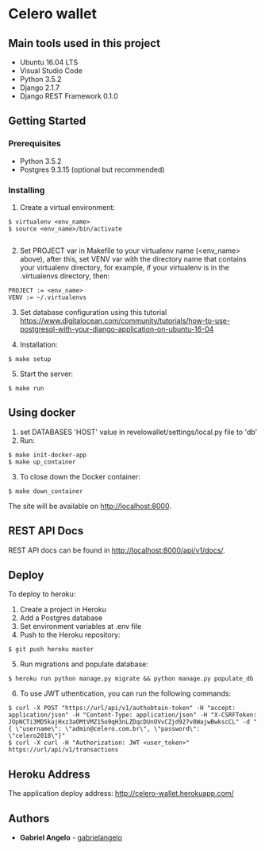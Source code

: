 # Celero wallet

## Main tools used in this project

* Ubuntu 16.04 LTS
* Visual Studio Code
* Python 3.5.2
* Django 2.1.7
* Django REST Framework 0.1.0


## Getting Started

### Prerequisites

* Python 3.5.2
* Postgres 9.3.15 (optional but recommended)


### Installing

1. Create a virtual environment:

```
$ virtualenv <env_name>
$ source <env_name>/bin/activate


```
2. Set PROJECT var in Makefile to your virtualenv name (<env_name> above), after this, set VENV var with the directory name that contains your virtualenv directory, for example, if your virtualenv is in the .virtualenvs directory, then:
```
PROJECT := <env_name>
VENV := ~/.virtualenvs 
```

3. Set database configuration using this tutorial  https://www.digitalocean.com/community/tutorials/how-to-use-postgresql-with-your-django-application-on-ubuntu-16-04

4. Installation:

```
$ make setup
```

5. Start the server:

```
$ make run
```

## Using docker
1. set DATABASES 'HOST' value in revelowallet/settings/local.py file to 'db' 
2. Run:
```
$ make init-docker-app
$ make up_container
```
3. To close down the Docker container:
```
$ make down_container
```
The site will be available on <http://localhost:8000>.


## REST API Docs

REST API docs can be found in <http://localhost:8000/api/v1/docs/>.


## Deploy

To deploy to heroku:

1. Create a project in Heroku
2. Add a Postgres database
3. Set environment variables at .env file
4. Push to the Heroku repository:

```
$ git push heroku master
```

5. Run migrations and populate database:

```
$ heroku run python manage.py migrate && python manage.py populate_db
```
6. To use JWT uthentication, you can run the following commands:
```
$ curl -X POST "https://url/api/v1/authobtain-token" -H "accept: application/json" -H "Content-Type: application/json" -H "X-CSRFToken: JOpNCTi3MD5kajHxz3aOMtVMZ15o9qH3nLZDqcDUnOVvCZjd927v8WajwBwkscCL" -d "{ \"username\": \"admin@celero.com.br\", \"password\": \"celero2018\"}"
$ curl -X curl -H "Authorization: JWT <user_token>" https://url/api/v1/transactions

```
## Heroku Address 
The application deploy address: http://celero-wallet.herokuapp.com/
## Authors

* **Gabriel Angelo** - [gabrielangelo](https://github.com/gabrielangelo/)

